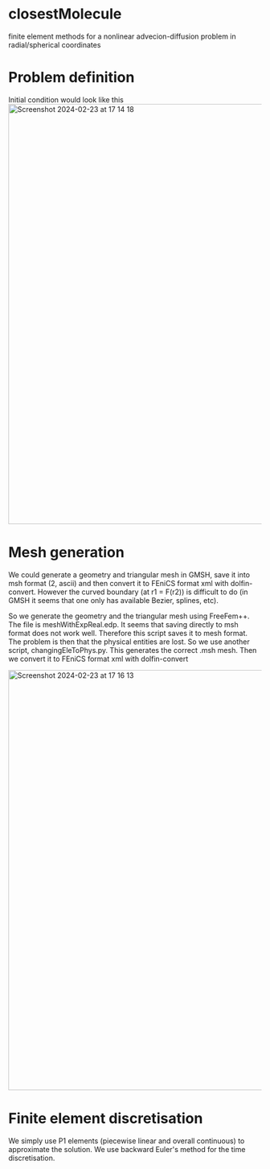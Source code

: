 # closestMolecule
finite element methods for a nonlinear advecion-diffusion problem in radial/spherical coordinates

# Problem definition 
Initial condition would look like this 
<img width="835" alt="Screenshot 2024-02-23 at 17 14 18" src="https://github.com/ruizbaier/closestMolecule/assets/29896148/02a93131-cc3e-49bf-a420-93f0c49a957d">


# Mesh generation

We could generate a geometry and triangular mesh in GMSH, save it into msh format (2, ascii) and then convert it to FEniCS format xml with dolfin-convert. However the curved boundary (at r1 = F(r2)) is difficult to do (in GMSH it seems that one only has available Bezier, splines, etc).

So we generate the geometry and the triangular mesh using FreeFem++. The file is meshWithExpReal.edp. It seems that saving directly to msh format does not work well. Therefore this script saves it to mesh format.
The problem is then that the physical entities are lost. So we use another script, changingEleToPhys.py. This generates the correct .msh mesh. Then we convert it to FEniCS format xml with dolfin-convert

<img width="835" alt="Screenshot 2024-02-23 at 17 16 13" src="https://github.com/ruizbaier/closestMolecule/assets/29896148/410d0432-b913-4053-900c-501f909a650e">

# Finite element discretisation

We simply use P1 elements (piecewise linear and overall continuous) to approximate the solution. We use backward Euler's method for the time discretisation. 
